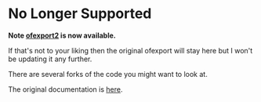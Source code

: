 # No Longer Supported #

**Note [ofexport2](https://github.com/psidnell/ofexport2) is now available.**

If that's not to your liking then the original ofexport will stay here but I won't be updating it any further.

There are several forks of the code you might want to look at.

The original documentation is [here](https://github.com/psidnell/ofexport/blob/master/DOCUMENTATION.md).
